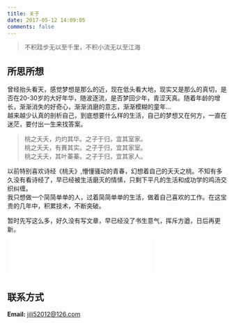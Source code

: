 ```yaml
---
title: 关于
date: 2017-05-12 14:09:05
comments: false
---
```



> 不积跬步无以至千里，不积小流无以至江海 

## 所思所想  

曾经抬头看天，感觉梦想是那么的近，现在低头看大地，现实又是那么的真切，是否在20-30岁的大好年华，随波逐流，是否梦回少年，青涩天真。随着年龄的增长，渐渐消失的好奇心，渐渐消磨的意志，渐渐模糊的童年...   
越来越少认真的剖析自己，到底想要什么样的生活，自己的梦想又在何方，一直在迷茫，要付出一生来找答案。   

> 桃之夭夭，灼灼其华。之子于归，宜其室家。   
> 桃之夭夭，有蕡其实。之子于归，宜其家室。   
> 桃之夭夭，其叶蓁蓁。之子于归，宜其家人。

以前特别喜欢诗经《桃夭》,懵懂骚动的青春，幻想着自己的夭夭之桃。不知有多久没有看诗经了，早已经被生活磨灭的情愫，只剩下平凡的生活和成功学的鸡汤交织纠缠。   
我只想做一个简简单单的人，过着简简单单的生活，做着自己喜欢的工作。在这宝贵的几年中，积累技术，不断突破。

暂时先写这么多，好久没有写文章，早已经没了书生意气，挥斥方遒，日后再更新。

<div id="music163">
<iframe frameborder="no" border="0" marginwidth="0" marginheight="0" width=330 height=86 src="//music.163.com/outchain/player?type=2&id=38592976&auto=1&height=66"></iframe>
<div>

## 联系方式
**Email:** jili52012@126.com

